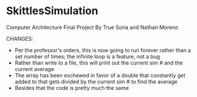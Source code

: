 # SkittlesSimulation
Computer Architecture Final Project By True Soria and Nathan Moreno


CHANGES:
- Per the professor's orders, this is now going to run forever rather than a set number of times; the infinite loop is a feature, not a bug
- Rather than write to a file, this will print out the current sim # and the current average
- The array has been eschewed in favor of a double that constantly get added to that gets divided by the current sim # to find the average
- Besides that the code is pretty much the same